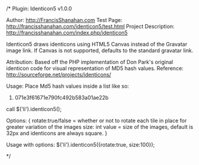 /*
Plugin: Identicon5 v1.0.0

Author: http://FrancisShanahan.com
Test Page: http://francisshanahan.com/identicon5/test.html
Project Description: http://francisshanahan.com/index.php/identicon5

Identicon5 draws identicons using HTML5 Canvas instead of the Gravatar image link. 
If Canvas is not supported, defaults to the standard gravatar link. 

Attribution: Based off the PHP implementation of Don Park's original identicon code for visual representation of MD5 hash values.
Reference: http://sourceforge.net/projects/identicons/

Usage: 
Place Md5 hash values inside a list like so: <ol><li>071e3f61671e790fc492b583a01ae22b</li></ol>
call $('li').identicon5();

Options: {
rotate:true/false  =  whether or not to rotate each tile in place for greater variation of the images
size: int value = size of the images, default is 32px and identicons are always square. 
}

Usage with options: $('li').identicon5({rotate:true, size:100});

*/